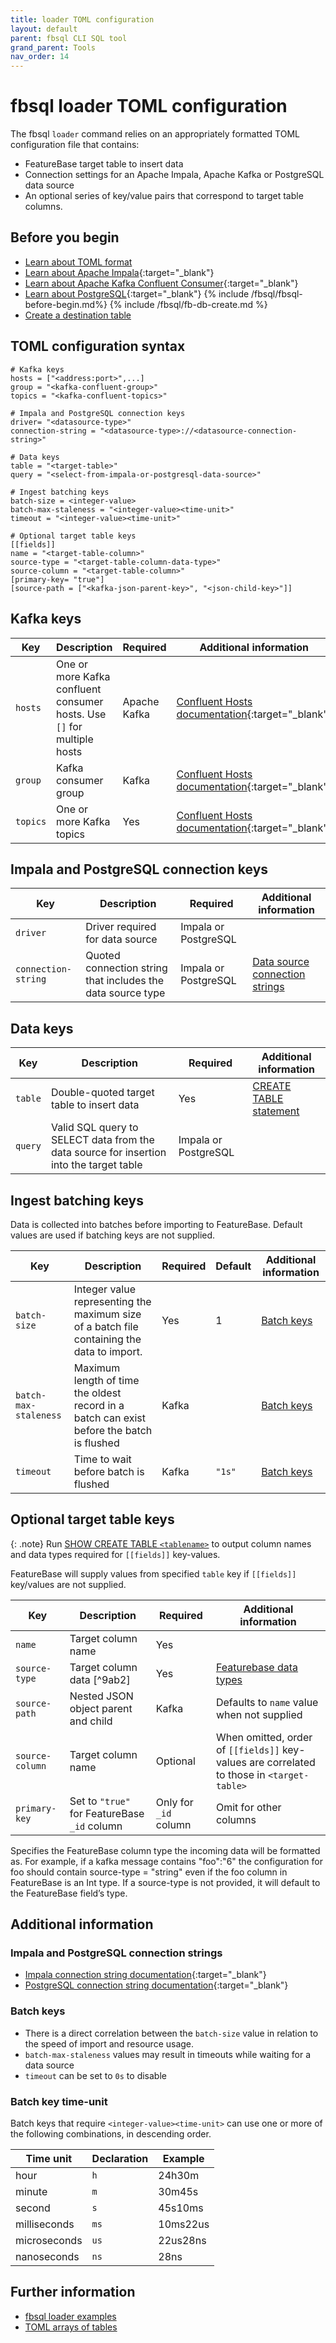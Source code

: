 ```yaml
---
title: loader TOML configuration
layout: default
parent: fbsql CLI SQL tool
grand_parent: Tools
nav_order: 14
---
```


# fbsql loader TOML configuration

The fbsql `loader` command relies on an appropriately formatted TOML configuration file that contains:
* FeatureBase target table to insert data
* Connection settings for an Apache Impala, Apache Kafka or PostgreSQL data source
* An optional series of key/value pairs that correspond to target table columns.

## Before you begin

* [Learn about TOML format](https://toml.io/)
* [Learn about Apache Impala](https://impala.apache.org/){:target="_blank"}
* [Learn about Apache Kafka Confluent Consumer](https://docs.confluent.io/platform/current/clients/consumer.html){:target="_blank"}
* [Learn about PostgreSQL](https://www.postgresql.org/docs/){:target="_blank"}
{% include /fbsql/fbsql-before-begin.md%}
{% include /fbsql/fb-db-create.md %}
* [Create a destination table](/docs/sql-guide/statements/statement-table-create)

## TOML configuration syntax

```
# Kafka keys
hosts = ["<address:port>",...]
group = "<kafka-confluent-group>"
topics = "<kafka-confluent-topics>"

# Impala and PostgreSQL connection keys
driver= "<datasource-type>"
connection-string = "<datasource-type>://<datasource-connection-string>"

# Data keys
table = "<target-table>"
query = "<select-from-impala-or-postgresql-data-source>"

# Ingest batching keys
batch-size = <integer-value>
batch-max-staleness = "<integer-value><time-unit>"
timeout = "<integer-value><time-unit>"

# Optional target table keys
[[fields]]
name = "<target-table-column>"
source-type = "<target-table-column-data-type>"
source-column = "<target-table-column>"
[primary-key= "true"]
[source-path = ["<kafka-json-parent-key>", "<json-child-key>"]]
```

## Kafka keys

| Key | Description | Required | Additional information |
|---|---|---|---|
| `hosts` | One or more Kafka confluent consumer hosts. Use `[]` for multiple hosts | Apache Kafka | [Confluent Hosts documentation](https://docs.confluent.io/platform/current/clients/consumer.html){:target="_blank"} |
| `group` | Kafka consumer group | Kafka | [Confluent Hosts documentation](https://docs.confluent.io/platform/current/clients/consumer.html){:target="_blank"} |
| `topics` | One or more Kafka topics | Yes | [Confluent Hosts documentation](https://docs.confluent.io/platform/current/clients/consumer.html){:target="_blank"} |

## Impala and PostgreSQL connection keys

| Key | Description | Required | Additional information |
|---|---|---|---|
| `driver` | Driver required for data source | Impala or PostgreSQL |  |
| `connection-string` | Quoted connection string that includes the data source type | Impala or PostgreSQL | [Data source connection strings](#data-source-connection-strings) |

## Data keys

| Key | Description | Required | Additional information |
|---|---|---|---|
| `table` | Double-quoted target table to insert data | Yes | [CREATE TABLE statement](/docs/sql-guide/statements/statement-table-create) |
| `query` | Valid SQL query to SELECT data from the data source for insertion into the target table | Impala or PostgreSQL |  |

## Ingest batching keys

Data is collected into batches before importing to FeatureBase. Default values are used if batching keys are not supplied.

| Key | Description | Required | Default | Additional information |
|---|---|---|---|---|
| `batch-size` | Integer value representing the maximum size of a batch file containing the data to import. | Yes | 1 | [Batch keys](/#batch-keys) |
| `batch-max-staleness` | Maximum length of time the oldest record in a batch can exist before the batch is flushed | Kafka |  | [Batch keys](/#batch-keys) |
| `timeout` | Time to wait before batch is flushed | Kafka | `"1s"` | [Batch keys](/#batch-keys) |

## Optional target table keys

{: .note}
Run [SHOW CREATE TABLE `<tablename>`](/docs/sql-guide/statements/statement-table-create-show) to output column names and data types required for `[[fields]]` key-values.

FeatureBase will supply values from specified `table` key if `[[fields]]` key/values are not supplied.

| Key | Description | Required | Additional information |
|---|---|---|---|
| `name` | Target column name | Yes |  |
| `source-type` | Target column data [^9ab2] | Yes | [Featurebase data types](/docs/sql-guide/data-types/data-types-home) |
| `source-path` | Nested JSON object parent and child | Kafka | Defaults to `name` value when not supplied |
| `source-column` | Target column name | Optional | When omitted, order of `[[fields]]` key-values are correlated to those in `<target-table>` |
| `primary-key` | Set to `"true"` for FeatureBase `_id` column | Only for `_id` column | Omit for other columns |


Specifies the FeatureBase column type the incoming data will be formatted as. For example, if a kafka message contains "foo":"6" the configuration for foo should contain source-type = "string" even if the foo column in FeatureBase is an Int type. If a source-type is not provided, it will default to the FeatureBase field’s type.


## Additional information

### Impala and PostgreSQL connection strings

* [Impala connection string documentation](https://impala.apache.org/docs/build/html/topics/impala_client.html){:target="_blank"}
* [PostgreSQL connection string documentation](https://www.postgresql.org/docs/current/libpq-connect.html#LIBPQ-CONNSTRING-URIS){:target="_blank"}

### Batch keys

* There is a direct correlation between the `batch-size` value in relation to the speed of import and resource usage.
* `batch-max-staleness` values may result in timeouts while waiting for a data source
* `timeout` can be set to `0s` to disable

### Batch key time-unit

Batch keys that require `<integer-value><time-unit>` can use one or more of the following combinations, in descending order.

| Time unit | Declaration | Example |
|---|---|---|
| hour | `h` | 24h30m |
| minute | `m` | 30m45s |
| second | `s` | 45s10ms |
| milliseconds | `ms` | 10ms22us |
| microseconds | `us` | 22us28ns |
| nanoseconds | `ns` | 28ns |

## Further information

* [fbsql loader examples](/docs/tools/fbsql-examples/fbsql-loader-eg-home)
* [TOML arrays of tables](https://toml.io/en/v1.0.0#array-of-tables)
